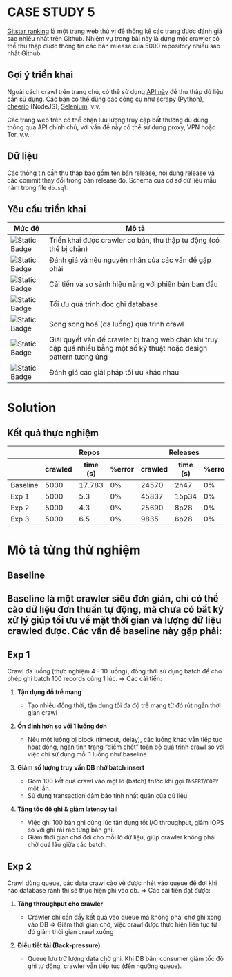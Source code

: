 # CASE STUDY 5

[Gitstar ranking](https://gitstar-ranking.com/repositories) là một trang web thú vị để thống kê các trang được đánh giá sao nhiều nhất trên Github. Nhiệm vụ trong bài này là dựng một crawler có thể thu thập được thông tin các bản release của 5000 repository nhiều sao nhất Github.

## Gợi ý triển khai

Ngoài cách crawl trên trang chủ, có thể sử dụng [API này](https://docs.github.com/en/rest) để thu thập dữ liệu cần sử dụng. Các bạn có thể dùng các công cụ như [scrapy](https://scrapy.org/) (Python), [cheerio](https://github.com/cheeriojs/cheerio) (NodeJS), [Selenium](https://www.selenium.dev/), v.v.

Các trang web trên có thể chặn lưu lượng truy cập bất thường dù dùng thông qua API chính chủ, với vấn đề này có thể sử dụng proxy, VPN hoặc Tor, v.v.

## Dữ liệu

Các thông tin cần thu thập bao gồm tên bản release, nội dung release và các commit thay đổi trong bản release đó. Schema của cơ sở dữ liệu mẫu nằm trong file `db.sql`.

## Yêu cầu triển khai

| Mức độ | Mô tả |
|--|--|
| ![Static Badge](https://img.shields.io/badge/REQUIRED-easy-green) | Triển khai được crawler cơ bản, thu thập tự động (có thể bị chặn) |
| ![Static Badge](https://img.shields.io/badge/REQUIRED-easy-green) | Đánh giá và nêu nguyên nhân của các vấn đề gặp phải |
| ![Static Badge](https://img.shields.io/badge/REQUIRED-hard-red) | Cải tiến và so sánh hiệu năng với phiên bản ban đầu |
| ![Static Badge](https://img.shields.io/badge/OPTIONAL-easy-green) | Tối ưu quá trình đọc ghi database |
| ![Static Badge](https://img.shields.io/badge/OPTIONAL-medium-yellow) | Song song hoá (đa luồng) quá trình crawl |
| ![Static Badge](https://img.shields.io/badge/OPTIONAL-medium-yellow) | Giải quyết vấn đề crawler bị trang web chặn khi truy cập quá nhiều bằng một số kỹ thuật hoặc design pattern tương ứng |
| ![Static Badge](https://img.shields.io/badge/OPTIONAL-medium-yellow) | Đánh giá các giải pháp tối ưu khác nhau |
  
# Solution

## Kết quả thực nghiệm
<table>
  <thead>
    <tr>
      <th> </th>
      <th colspan="3">Repos </th>
      <th colspan="3">Releases </th>
      <th colspan="3">Commits</th>
    </tr>
    <tr>
      <!-- Dòng header thứ hai để đánh tên hai cột con của Col B -->
      <th></th>
      <th>crawled</th>
      <th>time (s)</th>
      <th>%error</th>
      <th>crawled</th>
      <th>time (s) </th>
      <th>%error</th>
      <th>crawled</th>
      <th>time (s) </th>
      <th>%error</th>
    </tr>
  </thead>
  <tbody>
    <tr>
      <td>Baseline</td>
      <td>5000</td>
      <td>17.783</td>
      <td>0%</td>
      <td>24570</td>
      <td>2h47</td>
      <td>0%</td>
      <td>35892</td>
      <td>1h35</td>
      <td>0%</td>
    </tr>
    <tr>
      <td>Exp 1</td>
      <td>5000</td>
      <td>5.3</td>
      <td>0%</td>
      <td>45837</td>
      <td>15p34</td>
      <td>0%</td>
      <td>36822</td>
      <td>13p56</td>
      <td>0%</td>
    </tr>
    <tr>
      <td>Exp 2</td>
      <td>5000</td>
      <td>4.3</td>
      <td>0%</td>
      <td>25690</td>
      <td>8p28</td>
      <td>0%</td>
      <td>37682</td>
      <td>12p55</td>
      <td>0%</td>
    </tr>
    <tr>
      <td>Exp 3</td>
      <td>5000</td>
      <td>6.5</td>
      <td>0%</td>
      <td>9835</td>
      <td>6p28</td>
      <td>0%</td>
      <td>6570</td>
      <td>4p14</td>
      <td>0%</td>
    </tr>
  </tbody>
</table>

# Mô tả từng thử nghiệm
## Baseline
Baseline là một crawler siêu đơn giản, chỉ có thể cào dữ liệu đơn thuần tự động, mà chưa có bất kỳ xử lý giúp tối ưu về mặt thời gian và lượng dữ liệu crawled được. 
Các vấn đề baseline này gặp phải:
- 

## Exp 1
Crawl đa luồng (thực nghiệm 4 - 10 luồng), đồng thời sử dụng batch để cho phép ghi batch 100 records cùng 1 lúc.
=> Các cải tiến:
1. **Tận dụng đỗ trễ mạng**  
   - Tạo nhiều đồng thời, tận dụng tối đa độ trễ mạng từ đó rút ngắn thời gian crawl

2. **Ổn định hơn so với 1 luồng đơn**  
   - Nếu một luồng bị block (timeout, delay), các luồng khác vẫn tiếp tục hoạt động, ngăn tình trạng “điểm chết” toàn bộ quá trình crawl so với việc chỉ sử dụng mỗi 1 luồng như baseline.

4. **Giảm số lượng truy vấn DB nhờ batch insert**  
   - Gom 100 kết quả crawl vào một lô (batch) trước khi gọi `INSERT`/`COPY` một lần.  
   - Sử dụng transaction đảm bảo tính nhất quán của dữ liệu

5. **Tăng tốc độ ghi & giảm latency tail**  
   - Việc ghi 100 bản ghi cùng lúc tận dụng tốt I/O throughput, giảm IOPS so với ghi rải rác từng bản ghi.  
   - Giảm thời gian chờ đợi cho mỗi lô dữ liệu, giúp crawler không phải chờ quá lâu giữa các batch.

## Exp 2
Crawl dùng queue, các data crawl cào về được nhét vào queue để đợi khi nào database rảnh thì sẽ thực hiện ghi vào db.
=> Các cải tiến đạt được:
1. **Tăng throughput cho crawler**  
   - Crawler chỉ cần đẩy kết quả vào queue mà không phải chờ ghi xong vào DB => Giảm thời gian chờ, việc crawl được thực hiện liên tục từ đó giảm thời gian crawl xuống  

2. **Điều tiết tải (Back‑pressure)**  
   - Queue lưu trữ lượng data chờ ghi. Khi DB bận, consumer giảm tốc độ ghi tự động, crawler vẫn tiếp tục (đến ngưỡng queue).  
